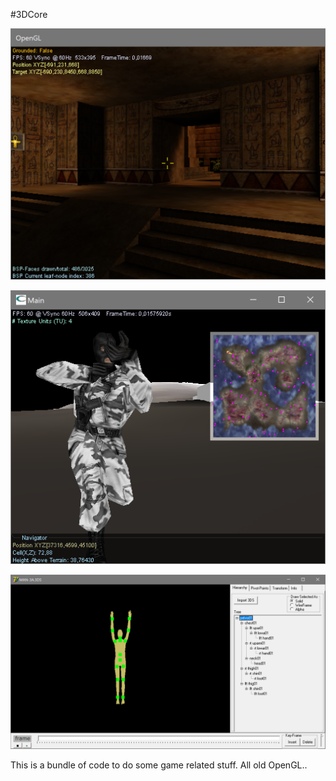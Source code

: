 #3DCore


![Core screenshot](Core.png)


![UJE screenshot](UJE.png)


![AnyMate screenshot](AnyMate.png)


This is a bundle of code to do some game related stuff.  All old OpenGL..